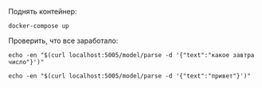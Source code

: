 Поднять контейнер:

```docker-compose up```

Проверить, что все заработало:

```echo -en "$(curl localhost:5005/model/parse -d '{"text":"какое завтра число"}')"```

```echo -en "$(curl localhost:5005/model/parse -d '{"text":"привет"}')"```
